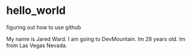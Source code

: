 # hello_world
figuring out how to use github

My name is Jared Ward. I am going to DevMountain. Im 28 years old. Im from Las Vegas Nevada.
